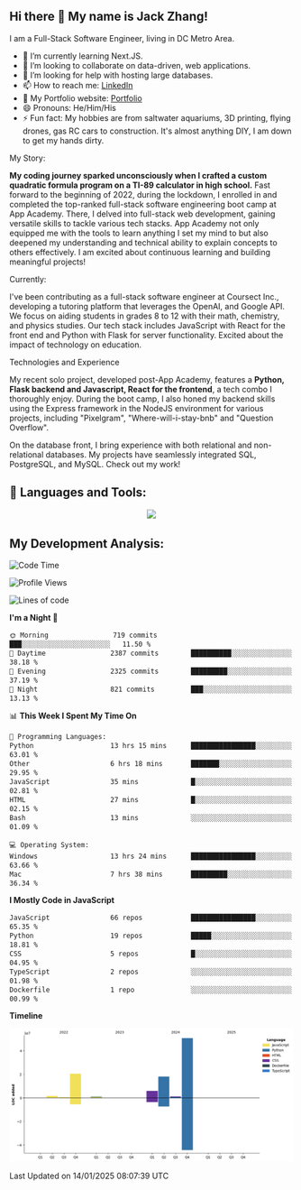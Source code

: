 
## Hi there 👋 My name is Jack Zhang!
I am a Full-Stack Software Engineer, living in DC Metro Area.

* 🌱 I’m currently learning Next.JS.
* 👯 I’m looking to collaborate on data-driven, web applications.
* 🤔 I’m looking for help with hosting large databases.
* 📫 How to reach me: [LinkedIn](https://www.linkedin.com/in/jack-zhang-1ba90929/)
* 🔭 My Portfolio website: [Portfolio](https://www.jackzhang.io)
* 😄 Pronouns: He/Him/His
* ⚡ Fun fact: My hobbies are from saltwater aquariums, 3D printing, flying drones, gas RC cars to construction. It's almost anything DIY, I am down to get my hands dirty.

My Story:

**My coding journey sparked unconsciously when I crafted a custom quadratic formula program on a TI-89 calculator in high school.** Fast forward to the beginning of 2022, during the lockdown, I enrolled in and completed the top-ranked full-stack software engineering boot camp at App Academy. There, I delved into full-stack web development, gaining versatile skills to tackle various tech stacks. App Academy not only equipped me with the tools to learn anything I set my mind to but also deepened my understanding and technical ability to explain concepts to others effectively. I am excited about continuous learning and building meaningful projects!

Currently:

I've been contributing as a full-stack software engineer at Coursect Inc., developing a tutoring platform that leverages the OpenAI, and Google API. We focus on aiding students in grades 8 to 12 with their math, chemistry, and physics studies. Our tech stack includes JavaScript with React for the front end and Python with Flask for server functionality. Excited about the impact of technology on education.

Technologies and Experience

My recent solo project, developed post-App Academy, features a **Python, Flask backend and Javascript, React for the frontend**, a tech combo I thoroughly enjoy. During the boot camp, I also honed my backend skills using the Express framework in the NodeJS environment for various projects, including "Pixelgram",  "Where-will-i-stay-bnb" and "Question Overflow".

On the database front, I bring experience with both relational and non-relational databases. My projects have seamlessly integrated SQL, PostgreSQL, and MySQL. Check out my work!


## 🧰 Languages and Tools:
<p align="center">
  <a href="https://skillicons.dev">
    <img src="https://skillicons.dev/icons?i=js,py,react,redux,html,css,flask,sequelize,express,npm,sqlite,postgres,github,postman,docker,nextjs,tailwind,gcp,ai" />
  </a>
</p>


## My Development Analysis:
<!--START_SECTION:waka-->
![Code Time](http://img.shields.io/badge/Code%20Time-1%2C232%20hrs%2019%20mins-blue)

![Profile Views](http://img.shields.io/badge/Profile%20Views-0-blue)

![Lines of code](https://img.shields.io/badge/From%20Hello%20World%20I%27ve%20Written-98.8%20million%20lines%20of%20code-blue)

**I'm a Night 🦉** 

```text
🌞 Morning                719 commits         ███░░░░░░░░░░░░░░░░░░░░░░   11.50 % 
🌆 Daytime                2387 commits        ██████████░░░░░░░░░░░░░░░   38.18 % 
🌃 Evening                2325 commits        █████████░░░░░░░░░░░░░░░░   37.19 % 
🌙 Night                  821 commits         ███░░░░░░░░░░░░░░░░░░░░░░   13.13 % 
```


📊 **This Week I Spent My Time On** 

```text
💬 Programming Languages: 
Python                   13 hrs 15 mins      ████████████████░░░░░░░░░   63.01 % 
Other                    6 hrs 18 mins       ███████░░░░░░░░░░░░░░░░░░   29.95 % 
JavaScript               35 mins             █░░░░░░░░░░░░░░░░░░░░░░░░   02.81 % 
HTML                     27 mins             █░░░░░░░░░░░░░░░░░░░░░░░░   02.15 % 
Bash                     13 mins             ░░░░░░░░░░░░░░░░░░░░░░░░░   01.09 % 

💻 Operating System: 
Windows                  13 hrs 24 mins      ████████████████░░░░░░░░░   63.66 % 
Mac                      7 hrs 38 mins       █████████░░░░░░░░░░░░░░░░   36.34 % 
```

**I Mostly Code in JavaScript** 

```text
JavaScript               66 repos            ████████████████░░░░░░░░░   65.35 % 
Python                   19 repos            █████░░░░░░░░░░░░░░░░░░░░   18.81 % 
CSS                      5 repos             █░░░░░░░░░░░░░░░░░░░░░░░░   04.95 % 
TypeScript               2 repos             ░░░░░░░░░░░░░░░░░░░░░░░░░   01.98 % 
Dockerfile               1 repo              ░░░░░░░░░░░░░░░░░░░░░░░░░   00.99 % 
```



**Timeline**

![Lines of Code chart](https://raw.githubusercontent.com/jzhang319/jzhang319/master/assets/bar_graph.png)


 Last Updated on 14/01/2025 08:07:39 UTC
<!--END_SECTION:waka-->

